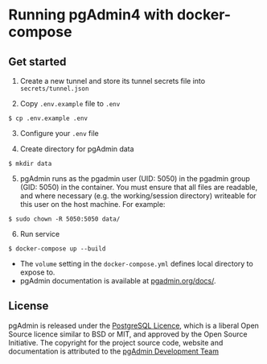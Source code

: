# Running pgAdmin4 with docker-compose
## Get started

1. Create a new tunnel and store its tunnel secrets file into `secrets/tunnel.json`

2. Copy ```.env.example``` file to ```.env```
```
$ cp .env.example .env
```
3. Configure your ```.env``` file

4. Create directory for pgAdmin data 

```
$ mkdir data
```

5. pgAdmin runs as the pgadmin user (UID: 5050) in the pgadmin group (GID: 5050) in the container. You must ensure that all files are readable, and where necessary (e.g. the working/session directory) writeable for this user on the host machine. For example:

```
$ sudo chown -R 5050:5050 data/
```

6. Run service
```
$ docker-compose up --build
```

- The `volume` setting in the `docker-compose.yml` defines local directory to expose to.
- pgAdmin documentation is available at [pgadmin.org/docs/](https://www.pgadmin.org/docs/).

## License

pgAdmin is released under the [PostgreSQL Licence](https://github.com/postgres/pgadmin4/blob/master/LICENSE), which is a liberal Open Source licence similar to BSD or MIT, and approved by the Open Source Initiative. The copyright for the project source code, website and documentation is attributed to the [pgAdmin Development Team](https://www.pgadmin.org/development/team/)
